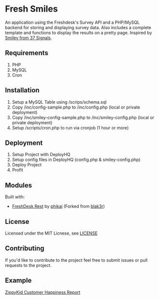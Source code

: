 # Fresh Smiles

An application using the Freshdesk's Survey API and a PHP/MySQL backend for storing and displaying survey data. Also includes a complete template and functions to display the results on a pretty page. Inspired by [Smiley from 37 Signals](http://smiley.37signals.com).

## Requirements
1. PHP
2. MySQL
3. Cron

## Installation
1. Setup a MySQL Table using /scrips/schema.sql
2. Copy /inc/config-sample.php to /inc/config.php (local or private deployment)
3. Copy /inc/smiley-config-sample.php to /inc/smiley-config.php (local or private deployment)
4. Setup /scripts/cron.php to run via cronjob (1 hour or more)

## Deployment
1. Setup Project with DeployHQ
2. Setup config files in DeployHQ (config.php & smiley-config.php)
3. Deploy Project
4. Profit

## Modules
Built with:
  - [FreshDesk Rest](https://github.com/phikai/freshdesk-rest) by [phikai](https://github.com/phikai) (Forked from [blak3r](https://github.com/blak3r/freshdesk-solutions))
  
## License
Licensed under the MIT Licnese, see [LICENSE](license)

## Contributing
If you'd like to contribute to the project feel free to submit issues or pull requests to the project.

## Example
[ZippyKid Customer Happiness Report](http://smiley.zippykid.com)
